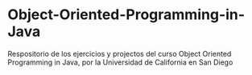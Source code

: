 # Object-Oriented-Programming-in-Java
Respositorio de los ejercicios y projectos del curso Object Oriented Programming in Java, por  la Universidad de California en San Diego
